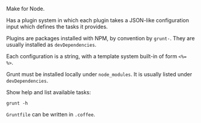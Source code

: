 Make for Node.

Has a plugin system in which each plugin takes a JSON-like configuration input
which defines the tasks it provides.

Plugins are packages installed with NPM, by convention by `grunt-`.
They are usually installed as `devDependencies`.

Each configuration is a string, with a template system built-in of form `<%= %>`.

Grunt must be installed locally under `node_modules`.
It is usually listed under `devDependencies`.

Show help and list available tasks:

    grunt -h

`Gruntfile` can be written in `.coffee`.
